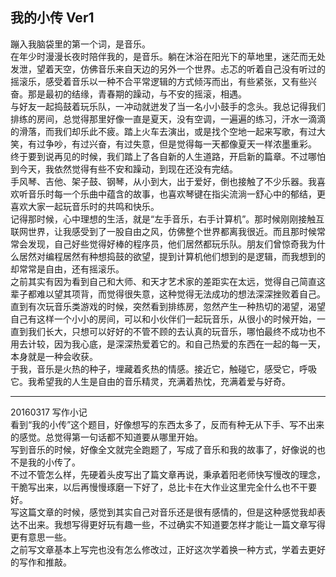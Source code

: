 
## 我的小传 Ver1

蹦入我脑袋里的第一个词，是音乐。  
在年少时漫漫长夜时陪伴我的，是音乐。躺在沐浴在阳光下的草地里，迷茫而无处发泄，望着天空，仿佛音乐来自天边的另外一个世界。忐忑的听着自己没有听过的摇滚乐，感受着音乐以一种不合平常逻辑的方式倾泻而出，有些紧张，又有些兴奋。那是最初的结缘，青春期的躁动，与不安的摇滚，相遇。  
与好友一起捣鼓着玩乐队，一冲动就迸发了当一名小小鼓手的念头。我总记得我们排练的房间，总觉得那里好像一直是夏天，没有空调，一遍遍的练习，汗水一滴滴的滑落，而我们却乐此不疲。踏上火车去演出，或是找个空地一起来写歌，有过大笑，有过争吵，有过兴奋，有过失意，但是觉得每一天都像夏天一样浓墨重彩。  
终于要到说再见的时候，我们踏上了各自新的人生道路，开启新的篇章。不过哪怕到今天，我依然觉得有些不安和躁动，到现在还没有完结。  
手风琴、吉他、架子鼓、钢琴，从小到大，出于爱好，倒也接触了不少乐器。我喜欢听音乐时每一个乐曲中蕴含的故事，也喜欢琴键在指尖流淌一舒心中的郁结，更喜欢大家一起玩音乐时的共鸣和快乐。  
记得那时候，心中理想的生活，就是“左手音乐，右手计算机”。那时候刚刚接触互联网世界，让我感受到了一股自由之风，仿佛整个世界都离我很近。而且那时候常常会发现，自己好些觉得好棒的程序员，他们居然都玩乐队。朋友们曾惊奇我为什么居然对编程居然有种想捣鼓的欲望，提到计算机他们想到的是逻辑，而我想到的却常常是自由，还有摇滚乐。  
之前其实有因为看到自己和大师、和天才艺术家的差距实在太远，觉得自己简直这辈子都难以望其项背，而觉得很失意，这种觉得无法成功的想法深深挫败着自己。直到有次玩音乐类游戏的时候，突然看到排练房，忽然产生一种热切的渴望，渴望自己有这样一个小小的房间，可以和小伙伴们一起玩音乐，从很小的时候开始，一直到我们长大，只想可以好好的不管不顾的去认真的玩音乐，哪怕最终不成功也不用去计较，因为我心底，是深深热爱着它的。和自己热爱的东西在一起的每一天，本身就是一种会收获。  
于我，音乐是火热的种子，埋藏着炙热的情感。接近它，触碰它，感受它，呼吸它。我希望我的人生是自由的音乐精灵，充满着热忱，充满着爱与好奇。

---

20160317 写作小记  
看到“我的小传”这个题目，好像想写的东西太多了，反而有种无从下手、写不出来的感觉。总觉得第一句话都不知道要从哪里开始。  
写到音乐的时候，好像全文就完全跑题了，写成了音乐和我的故事了，好像说的也不是我的小传了。  
不过不管怎么样，先硬着头皮写出了篇文章再说，秉承着阳老师快写慢改的理念，干脆写出来，以后再慢慢琢磨一下好了，总比卡在大作业这里完全什么也不干要好。  
写这篇文章的时候，感觉到其实自己对音乐还是很有感情的，但是这种感觉我却表达不出来。我想写得更好玩有趣一些，不过确实不知道要怎样才能让一篇文章写得更有意思一些。  
之前写文章基本上写完也没有怎么修改过，正好这次学着换一种方式，学着去更好的写作和推敲。
